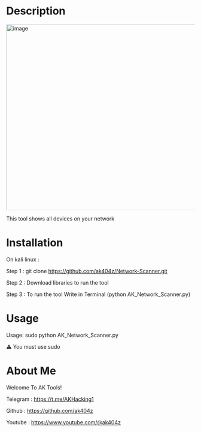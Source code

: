# Description

<img width="572" height="496" alt="image" src="https://github.com/user-attachments/assets/addb9397-ffc8-4cf7-be67-e534b086033a" />


This tool shows all devices on your network

# Installation
On kali linux :

Step 1 : git clone https://github.com/ak404z/Network-Scanner.git

Step 2 : Download libraries to run the tool

Step 3 : To run the tool Write in Terminal (python AK_Network_Scanner.py)

# Usage
Usage: sudo python AK_Network_Scanner.py

⚠️ You must use sudo

# About Me
Welcome To AK Tools!

Telegram : https://t.me/AKHacking1

Github : https://github.com/ak404z

Youtube : https://www.youtube.com/@ak404z
